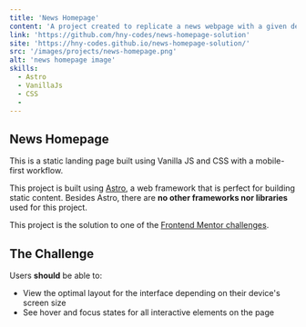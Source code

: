 ```yaml
---
title: 'News Homepage'
content: 'A project created to replicate a news webpage with a given design guide'
link: 'https://github.com/hny-codes/news-homepage-solution'
site: 'https://hny-codes.github.io/news-homepage-solution/'
src: '/images/projects/news-homepage.png'
alt: 'news homepage image'
skills:
  - Astro
  - VanillaJs
  - CSS
  -
---
```


## News Homepage

This is a static landing page built using Vanilla JS and CSS with a mobile-first workflow. 

This project is built using [Astro](https://astro.build/), a web framework that is perfect for building static content. Besides Astro, there are **no other frameworks nor libraries** used for this project.

This project is the solution to one of the [Frontend Mentor challenges](https://www.frontendmentor.io/challenges/news-homepage-H6SWTa1MFl).

## The Challenge

Users **should** be able to:

- View the optimal layout for the interface depending on their device's screen size
- See hover and focus states for all interactive elements on the page